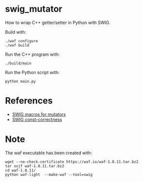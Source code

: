 # swig_mutator

How to wrap C++ getter/setter in Python with SWIG.

Build with:

    ./waf configure
    ./waf build

Run the C++ program with:

    ./build/main

Run the Python script with:

    python main.py

# References

* [SWIG macros for  mutators](https://github.com/swig/swig/blob/master/Lib/typemaps/attribute.swg)
* [SWIG const-correctness](http://swig.org/Doc3.0/SWIGDocumentation.html#SWIGPlus_const)

# Note

The waf executable has been created with:

    wget --no-check-certificate https://waf.io/waf-1.8.11.tar.bz2
    tar xvjf waf-1.8.11.tar.bz2
    cd waf-1.8.11/
    python waf-light  --make-waf --tool=swig
